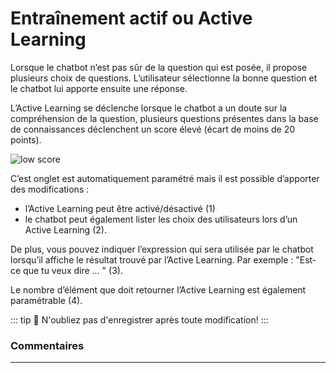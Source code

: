 # Entraînement actif ou Active Learning


Lorsque le chatbot n’est pas sûr de la question qui est posée, il propose plusieurs choix de questions. L’utilisateur sélectionne la bonne question et le chatbot lui apporte ensuite une réponse.

L’Active Learning se déclenche lorsque le chatbot a un doute sur la compréhension de la question, plusieurs questions présentes dans la base de connaissances déclenchent un score élevé (écart de moins de 20 points).

<div class="image_center">
  <img :src="$withBase('/assets/img/fr/outils/entrainement1.png')" alt="low score">
</div>



C’est onglet est automatiquement paramétré mais il est possible d’apporter des modifications :

-   l’Active Learning peut être activé/désactivé (1)
-   le chatbot peut également lister les choix des utilisateurs lors d’un Active Learning (2).

De plus, vous pouvez indiquer l’expression qui sera utilisée par le chatbot lorsqu’il affiche le résultat trouvé par l’Active Learning. Par exemple : "Est-ce que tu veux dire … " (3).

Le nombre d’élément que doit retourner l’Active Learning est également paramétrable (4).

::: tip 💾
N'oubliez pas d'enregistrer après toute modification!
:::



### Commentaires
---
<Commentaire />
